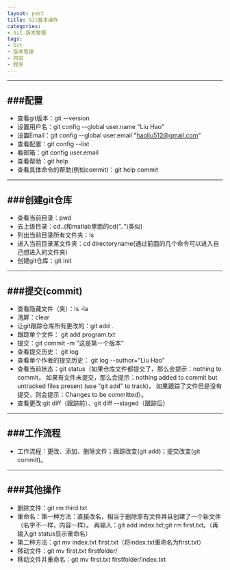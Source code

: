```yaml
---
layout: post
title: Git基本操作
categories:
- Git 版本管理
tags:
- Git
- 版本管理
- 网站
- 程序
---
```


---
###配置
---
* 查看git版本：git --version
* 设置用户名：git config --global user.name "Liu Hao"
* 设置Email：git config --global user.email "haoliu512@gmail.com"
* 查看配置：git config --list
* 看邮箱：git config user.email
* 查看帮助：git help
* 查看具体命令的帮助(例如commit)：git help commit

---
###创建git仓库
---
* 查看当前目录：pwd
* 去上级目录：cd..(和matlab里面的cd(“..”)类似)
* 列出当前目录所有文件夹：ls
* 进入当前目录某文件夹：cd directoryname(通过前面的几个命令可以进入自己想进入的文件夹)
* 创建git仓库：git init

---
###提交(commit)
---
* 查看隐藏文件（夹）：ls -la
* 清屏：clear
* 让git跟踪仓库所有更改的：git add .
* 跟踪单个文件： git add program.txt
* 提交：git commit -m “这是第一个版本”
* 查看提交历史： git log
* 查看单个作者的提交历史： git log --author="Liu Hao"
* 查看当前状态：git status（如果仓库文件都提交了，那么会提示：nothing to commit，
如果有文件未提交，那么会提示：nothing added to commit but untracked files present (use "git add" to track)，
如果跟踪了文件但是没有提交，则会提示：Changes to be committed）。
* 查看更改:git diff（跟踪前）、git diff --staged（跟踪后）

---
###工作流程
---
* 工作流程：更改、添加、删除文件；跟踪改变(git add)；提交改变(git commit)。

---
###其他操作
---
* 删除文件：git rm third.txt
* 重命名：第一种方法：直接改名，相当于删除原有文件并且创建了一个新文件（名字不一样，内容一样）。
再输入：git add index.txt;git rm first.txt。（再输入git status显示重命名）
* 第二种方法：git mv index.txt first.txt（将index.txt重命名为first.txt）
* 移动文件：git mv first.txt firstfolder/
* 移动文件并重命名：git mv first.txt firstfolder/index.txt
